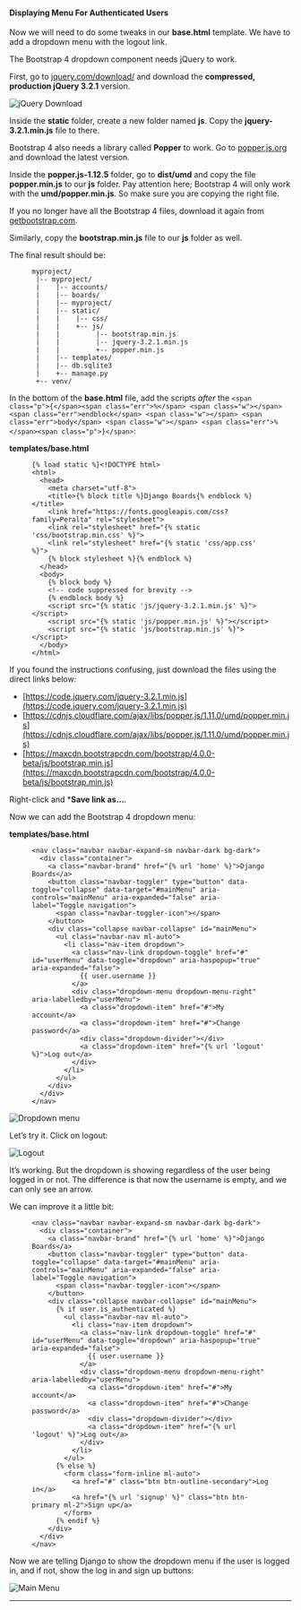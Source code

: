 #### Displaying Menu For Authenticated Users

Now we will need to do some tweaks in our **base.html** template. We have to add a dropdown menu with the logout link.

The Bootstrap 4 dropdown component needs jQuery to work.

First, go to [jquery.com/download/](https://jquery.com/download/) and download the **compressed, production jQuery 3.2.1** version.

![jQuery Download](https://simpleisbetterthancomplex.com/media/series/beginners-guide/1.11/part-4/jquery-download.jpg)

Inside the **static** folder, create a new folder named **js**. Copy the **jquery-3.2.1.min.js** file to there.

Bootstrap 4 also needs a library called **Popper** to work. Go to [popper.js.org](https://popper.js.org/) and download the latest version.

Inside the **popper.js-1.12.5** folder, go to **dist/umd** and copy the file **popper.min.js** to our **js** folder. Pay attention here; Bootstrap 4 will only work with the **umd/popper.min.js**. So make sure you are copying the right file.

If you no longer have all the Bootstrap 4 files, download it again from [getbootstrap.com](http://getbootstrap.com/).

Similarly, copy the **bootstrap.min.js** file to our **js** folder as well.

The final result should be:

<figure class="highlight">

    myproject/
     |-- myproject/
     |    |-- accounts/
     |    |-- boards/
     |    |-- myproject/
     |    |-- static/
     |    |    |-- css/
     |    |    +-- js/
     |    |         |-- bootstrap.min.js
     |    |         |-- jquery-3.2.1.min.js
     |    |         +-- popper.min.js
     |    |-- templates/
     |    |-- db.sqlite3
     |    +-- manage.py
     +-- venv/

</figure>

In the bottom of the **base.html** file, add the scripts _after_ the `<span class="p">{</span><span class="err">%</span> <span class="w"></span> <span class="err">endblock</span> <span class="w"></span> <span class="err">body</span> <span class="w"></span> <span class="err">%</span><span class="p">}</span>`:

**templates/base.html**

<figure class="highlight">

    {% load static %}<!DOCTYPE html>
    <html>
      <head>
        <meta charset="utf-8">
        <title>{% block title %}Django Boards{% endblock %}</title>
        <link href="https://fonts.googleapis.com/css?family=Peralta" rel="stylesheet">
        <link rel="stylesheet" href="{% static 'css/bootstrap.min.css' %}">
        <link rel="stylesheet" href="{% static 'css/app.css' %}">
        {% block stylesheet %}{% endblock %}
      </head>
      <body>
        {% block body %}
        <!-- code suppressed for brevity -->
        {% endblock body %}
        <script src="{% static 'js/jquery-3.2.1.min.js' %}"></script>
        <script src="{% static 'js/popper.min.js' %}"></script>
        <script src="{% static 'js/bootstrap.min.js' %}"></script>
      </body>
    </html>

</figure>

If you found the instructions confusing, just download the files using the direct links below:

*   [https://code.jquery.com/jquery-3.2.1.min.js](https://code.jquery.com/jquery-3.2.1.min.js)
*   [https://cdnjs.cloudflare.com/ajax/libs/popper.js/1.11.0/umd/popper.min.js](https://cdnjs.cloudflare.com/ajax/libs/popper.js/1.11.0/umd/popper.min.js)
*   [https://maxcdn.bootstrapcdn.com/bootstrap/4.0.0-beta/js/bootstrap.min.js](https://maxcdn.bootstrapcdn.com/bootstrap/4.0.0-beta/js/bootstrap.min.js)

Right-click and ***Save link as…**.

Now we can add the Bootstrap 4 dropdown menu:

**templates/base.html**

<figure class="highlight">

    <nav class="navbar navbar-expand-sm navbar-dark bg-dark">
      <div class="container">
        <a class="navbar-brand" href="{% url 'home' %}">Django Boards</a>
        <button class="navbar-toggler" type="button" data-toggle="collapse" data-target="#mainMenu" aria-controls="mainMenu" aria-expanded="false" aria-label="Toggle navigation">
          <span class="navbar-toggler-icon"></span>
        </button>
        <div class="collapse navbar-collapse" id="mainMenu">
          <ul class="navbar-nav ml-auto">
            <li class="nav-item dropdown">
              <a class="nav-link dropdown-toggle" href="#" id="userMenu" data-toggle="dropdown" aria-haspopup="true" aria-expanded="false">
                {{ user.username }}
              </a>
              <div class="dropdown-menu dropdown-menu-right" aria-labelledby="userMenu">
                <a class="dropdown-item" href="#">My account</a>
                <a class="dropdown-item" href="#">Change password</a>
                <div class="dropdown-divider"></div>
                <a class="dropdown-item" href="{% url 'logout' %}">Log out</a>
              </div>
            </li>
          </ul>
        </div>
      </div>
    </nav>

</figure>

![Dropdown menu](https://simpleisbetterthancomplex.com/media/series/beginners-guide/1.11/part-4/dropdown.png)

Let’s try it. Click on logout:

![Logout](https://simpleisbetterthancomplex.com/media/series/beginners-guide/1.11/part-4/logout.png)

It’s working. But the dropdown is showing regardless of the user being logged in or not. The difference is that now the username is empty, and we can only see an arrow.

We can improve it a little bit:

<figure class="highlight">

    <nav class="navbar navbar-expand-sm navbar-dark bg-dark">
      <div class="container">
        <a class="navbar-brand" href="{% url 'home' %}">Django Boards</a>
        <button class="navbar-toggler" type="button" data-toggle="collapse" data-target="#mainMenu" aria-controls="mainMenu" aria-expanded="false" aria-label="Toggle navigation">
          <span class="navbar-toggler-icon"></span>
        </button>
        <div class="collapse navbar-collapse" id="mainMenu">
          {% if user.is_authenticated %}
            <ul class="navbar-nav ml-auto">
              <li class="nav-item dropdown">
                <a class="nav-link dropdown-toggle" href="#" id="userMenu" data-toggle="dropdown" aria-haspopup="true" aria-expanded="false">
                  {{ user.username }}
                </a>
                <div class="dropdown-menu dropdown-menu-right" aria-labelledby="userMenu">
                  <a class="dropdown-item" href="#">My account</a>
                  <a class="dropdown-item" href="#">Change password</a>
                  <div class="dropdown-divider"></div>
                  <a class="dropdown-item" href="{% url 'logout' %}">Log out</a>
                </div>
              </li>
            </ul>
          {% else %}
            <form class="form-inline ml-auto">
              <a href="#" class="btn btn-outline-secondary">Log in</a>
              <a href="{% url 'signup' %}" class="btn btn-primary ml-2">Sign up</a>
            </form>
          {% endif %}
        </div>
      </div>
    </nav>

</figure>

Now we are telling Django to show the dropdown menu if the user is logged in, and if not, show the log in and sign up buttons:

![Main Menu](https://simpleisbetterthancomplex.com/media/series/beginners-guide/1.11/part-4/mainmenu.png)

* * *